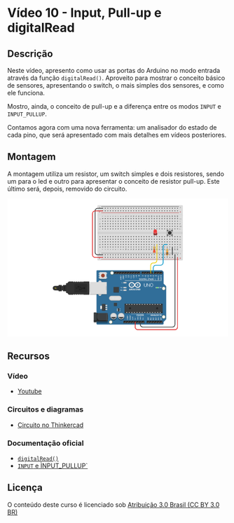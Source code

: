 # Vídeo 10 - Input, Pull-up e digitalRead

## Descrição

Neste vídeo, apresento como usar as portas do Arduino no modo entrada através da função `digitalRead()`. Aproveito para mostrar o conceito básico de sensores, apresentando o switch, o mais simples dos sensores, e como ele funciona.

Mostro, ainda, o conceito de pull-up e a diferença entre os modos `INPUT` e `INPUT_PULLUP`.

Contamos agora com uma nova ferramenta: um analisador do estado de cada pino, que será apresentado com mais detalhes em vídeos posteriores.

## Montagem

A montagem utiliza um resistor, um switch simples e dois resistores, sendo um para o led e outro para apresentar o conceito de resistor pull-up. Este último será, depois, removido do circuito.

![Montagem do circuito do vídeo 10](imagens/montagem.png)

## Recursos

### Vídeo

* [Youtube](https://youtu.be/ui9ANQsXYxc)

### Circuitos e diagramas

* [Circuito no Thinkercad](https://www.tinkercad.com/things/czBK44ExxN5)

### Documentação oficial

* [`digitalRead()`](https://www.arduino.cc/reference/pt/language/functions/digital-io/digitalread/)
* [`INPUT` e ÌNPUT_PULLUP`](https://www.arduino.cc/reference/pt/language/variables/constants/constants/)

## Licença

O conteúdo deste curso é licenciado sob [Atribuição 3.0 Brasil (CC BY 3.0 BR)](https://creativecommons.org/licenses/by/3.0/br)